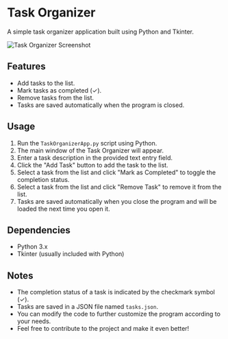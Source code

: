 # Task Organizer

A simple task organizer application built using Python and Tkinter.

![Task Organizer Screenshot](https://i.imgur.com/YunfiKt.png)

## Features

- Add tasks to the list.
- Mark tasks as completed (✓).
- Remove tasks from the list.
- Tasks are saved automatically when the program is closed.

## Usage

1. Run the `TaskOrganizerApp.py` script using Python.
2. The main window of the Task Organizer will appear.
3. Enter a task description in the provided text entry field.
4. Click the "Add Task" button to add the task to the list.
5. Select a task from the list and click "Mark as Completed" to toggle the completion status.
6. Select a task from the list and click "Remove Task" to remove it from the list.
7. Tasks are saved automatically when you close the program and will be loaded the next time you open it.

## Dependencies

- Python 3.x
- Tkinter (usually included with Python)

## Notes

- The completion status of a task is indicated by the checkmark symbol (✓).
- Tasks are saved in a JSON file named `tasks.json`.
- You can modify the code to further customize the program according to your needs.
- Feel free to contribute to the project and make it even better!

